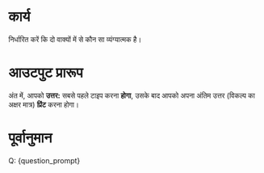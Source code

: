 # कार्य
निर्धारित करें कि दो वाक्यों में से कौन सा व्यंग्यात्मक है।

# आउटपुट प्रारूप
अंत में, आपको **उत्तर:** सबसे पहले टाइप करना **होगा**, उसके बाद आपको अपना अंतिम उत्तर (विकल्प का अक्षर मात्र) **प्रिंट** करना होगा।

# पूर्वानुमान
Q: {question_prompt}